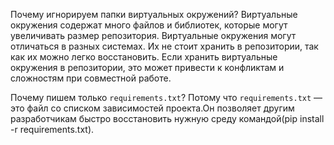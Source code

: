 Почему игнорируем папки виртуальных окружений?
Виртуальные окружения содержат много файлов и библиотек, которые могут увеличивать размер репозитория.
Виртуальные окружения могут отличаться в разных системах. Их не стоит хранить в репозитории, так как их можно легко восстановить.
Если хранить виртуальные окружения в репозитории, это может привести к конфликтам и сложностям при совместной работе.

Почему пишем только `requirements.txt`?
Потому что `requirements.txt` — это файл со списком зависимостей проекта.Он позволяет другим разработчикам быстро восстановить нужную среду командой(pip install -r requirements.txt).
